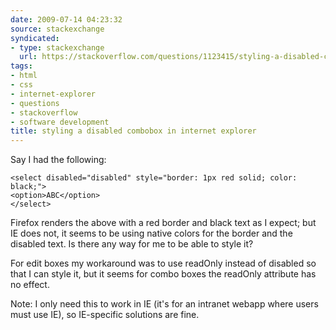 ```yaml
---
date: 2009-07-14 04:23:32
source: stackexchange
syndicated:
- type: stackexchange
  url: https://stackoverflow.com/questions/1123415/styling-a-disabled-combobox-in-internet-explorer
tags:
- html
- css
- internet-explorer
- questions
- stackoverflow
- software development
title: styling a disabled combobox in internet explorer
---
```


Say I had the following:

    <select disabled="disabled" style="border: 1px red solid; color: black;">
    <option>ABC</option>
    </select>

Firefox renders the above with a red border and black text as I expect; but IE does not, it seems to be using native colors for the border and the disabled text. Is there any way for me to be able to style it?

For edit boxes my workaround was to use readOnly instead of disabled so that I can style it, but it seems for combo boxes the readOnly attribute has no effect.

Note: I only need this to work in IE (it's for an intranet webapp where users must use IE), so IE-specific solutions are fine.